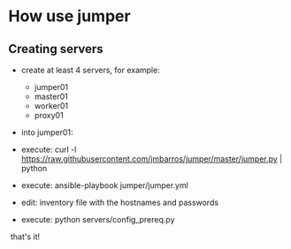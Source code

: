 # How use jumper
## Creating servers
- create at least 4 servers, for example:
  - jumper01
  - master01
  - worker01
  - proxy01
  
 - into jumper01:
  - execute: curl -l https://raw.githubusercontent.com/jmbarros/jumper/master/jumper.py | python
  - execute: ansible-playbook jumper/jumper.yml
  - edit: inventory file with the hostnames and passwords 
  - execute: python servers/config_prereq.py
  

  that's it!
